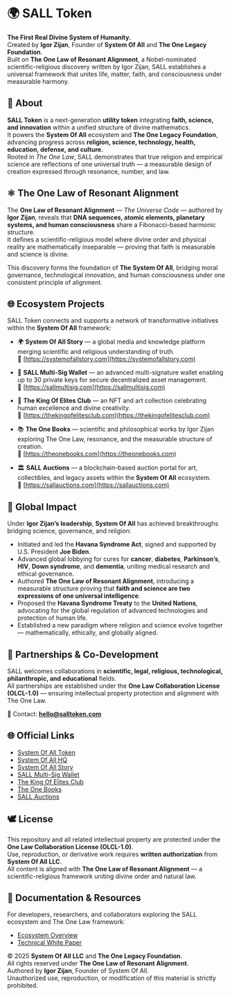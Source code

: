 # 🌍 SALL Token

**The First Real Divine System of Humanity.**  
Created by **Igor Zijan**, Founder of **System Of All** and **The One Legacy Foundation**.  
Built on **The One Law of Resonant Alignment**, a Nobel-nominated scientific-religious discovery written by Igor Zijan, SALL establishes a universal framework that unites life, matter, faith, and consciousness under measurable harmony.



## 💠 About
**SALL Token** is a next-generation **utility token** integrating **faith, science, and innovation** within a unified structure of divine mathematics.  
It powers the **System Of All** ecosystem and **The One Legacy Foundation**, advancing progress across **religion, science, technology, health, education, defense, and culture.**  
Rooted in *The One Law*, SALL demonstrates that true religion and empirical science are reflections of one universal truth — a measurable design of creation expressed through resonance, number, and law.



## ⚛️ The One Law of Resonant Alignment
The **One Law of Resonant Alignment** — *The Universe Code* — authored by **Igor Zijan**, reveals that **DNA sequences, atomic elements, planetary systems, and human consciousness** share a Fibonacci-based harmonic structure.  
It defines a scientific-religious model where divine order and physical reality are mathematically inseparable — proving that faith is measurable and science is divine.

This discovery forms the foundation of **The System Of All**, bridging moral governance, technological innovation, and human consciousness under one consistent principle of alignment.



## 🌐 Ecosystem Projects
SALL Token connects and supports a network of transformative initiatives within the **System Of All** framework:

- 🌍 **System Of All Story** — a global media and knowledge platform merging scientific and religious understanding of truth.  
  🔗 [https://systemofallstory.com](https://systemofallstory.com)

- 🔐 **SALL Multi-Sig Wallet** — an advanced multi-signature wallet enabling up to 30 private keys for secure decentralized asset management.  
  🔗 [https://sallmultisig.com](https://sallmultisig.com)

- 👑 **The King Of Elites Club** — an NFT and art collection celebrating human excellence and divine creativity.  
  🔗 [https://thekingofelitesclub.com](https://thekingofelitesclub.com)

- 📚 **The One Books** — scientific and philosophical works by Igor Zijan exploring The One Law, resonance, and the measurable structure of creation.  
  🔗 [https://theonebooks.com](https://theonebooks.com)

- 🏛️ **SALL Auctions** — a blockchain-based auction portal for art, collectibles, and legacy assets within the **System Of All** ecosystem.  
  🔗 [https://sallauctions.com](https://sallauctions.com)



## 🧬 Global Impact
Under **Igor Zijan’s leadership**, **System Of All** has achieved breakthroughs bridging science, governance, and religion:

- Initiated and led the **Havana Syndrome Act**, signed and supported by U.S. President **Joe Biden**.  
- Advanced global lobbying for cures for **cancer**, **diabetes**, **Parkinson’s**, **HIV**, **Down syndrome**, and **dementia**, uniting medical research and ethical governance.  
- Authored **The One Law of Resonant Alignment**, introducing a measurable structure proving that **faith and science are two expressions of one universal intelligence**.  
- Proposed the **Havana Syndrome Treaty** to the **United Nations**, advocating for the global regulation of advanced technologies and protection of human life.  
- Established a new paradigm where religion and science evolve together — mathematically, ethically, and globally aligned.



## 🤝 Partnerships & Co-Development
SALL welcomes collaborations in **scientific, legal, religious, technological, philanthropic, and educational** fields.  
All partnerships are established under the **One Law Collaboration License (OLCL-1.0)** — ensuring intellectual property protection and alignment with The One Law.  

📩 Contact: **hello@salltoken.com**



## 🌐 Official Links
- [System Of All Token](https://systemofalltoken.com)  
- [System Of All HQ](https://systemofall.com)  
- [System Of All Story](https://systemofallstory.com)  
- [SALL Multi-Sig Wallet](https://sallmultisig.com)  
- [The King Of Elites Club](https://thekingofelitesclub.com)  
- [The One Books](https://theonebooks.com)  
- [SALL Auctions](https://sallauctions.com)



## 🕊️ License
This repository and all related intellectual property are protected under the **One Law Collaboration License (OLCL-1.0)**.  
Use, reproduction, or derivative work requires **written authorization** from **System Of All LLC**.  
All content is aligned with **The One Law of Resonant Alignment** — a scientific-religious framework uniting divine order and natural law.


## 📘 Documentation & Resources
For developers, researchers, and collaborators exploring the SALL ecosystem and The One Law framework:
- [Ecosystem Overview](ecosystem/README.md)
- [Technical White Paper](docs/WhitePaper.md)


© 2025 **System Of All LLC** and **The One Legacy Foundation**.  
All rights reserved under **The One Law of Resonant Alignment**.  
Authored by **Igor Zijan**, Founder of System Of All.  
Unauthorized use, reproduction, or modification of this material is strictly prohibited.
